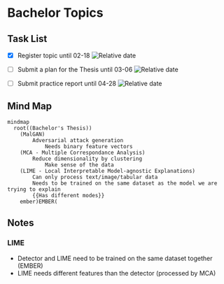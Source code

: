 # Bachelor Topics

## Task List

<!-- 
    Issue URL: https://github.com/onlyidev/bachelor/issues/8
-->
- [x] Register topic until 02-18 ![Relative date](https://img.shields.io/date/1739915999?style=flat&label=Due&cacheSeconds=3600)
<!--
    TODO: fix by 2025-03-06
    Issue URL: https://github.com/onlyidev/bachelor/issues/7
    milestone: Thesis Plan
 -->
- [ ] Submit a plan for the Thesis until 03-06 ![Relative date](https://img.shields.io/date/1741212000?style=flat&label=Due&cacheSeconds=3600)
<!--
    TODO: fix by 2025-04-28 
    Issue URL: https://github.com/onlyidev/bachelor/issues/6
    milestone: Professional Practice
-->
- [ ] Submit practice report until 04-28 ![Relative date](https://img.shields.io/date/1745787600?label=Due&cacheSeconds=3600)

## Mind Map

```mermaid
mindmap
  root((Bachelor's Thesis))
    (MalGAN)
        Adversarial attack generation
            Needs binary feature vectors
    (MCA - Multiple Correspondance Analysis)
        Reduce dimensionality by clustering
            Make sense of the data
    (LIME - Local Interpretable Model-agnostic Explanations)
        Can only process text/image/tabular data
        Needs to be trained on the same dataset as the model we are trying to explain
        {{Has different modes}}
    ember)EMBER(
```

## Notes

### LIME

- Detector and LIME need to be trained on the same dataset together (EMBER)
- LIME needs different features than the detector (processed by MCA)

